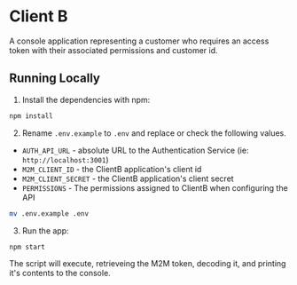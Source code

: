 # Client B
A console application representing a customer who requires an access token with their associated permissions and customer id.

## Running Locally

1. Install the dependencies with npm:

```bash
npm install
```

2. Rename `.env.example` to `.env` and replace or check the following values. 

- `AUTH_API_URL` - absolute URL to the Authentication Service (ie: `http://localhost:3001`)
- `M2M_CLIENT_ID` - the ClientB application's client id
- `M2M_CLIENT_SECRET` - the ClientB application's client secret
- `PERMISSIONS` - The permissions assigned to ClientB when configuring the API

```bash
mv .env.example .env
```

3. Run the app:

```bash
npm start
```

The script will execute, retrieveing the M2M token, decoding it, and printing it's contents to the console.  

